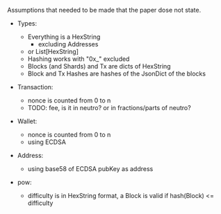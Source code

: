 Assumptions that needed to be made that the paper dose not state.
- Types:
	- Everything is a HexString
		- excluding Addresses
	- or List[HexString]
	- Hashing works with "0x_" excluded
	- Blocks (and Shards) and Tx are dicts of HexString
	- Block and Tx Hashes are hashes of the JsonDict of the blocks

- Transaction:
	- nonce is counted from 0 to n
	- TODO: fee, is it in neutro? or in fractions/parts of neutro?

- Wallet:
	- nonce is counted from 0 to n
	- using ECDSA 

- Address:
	- using base58 of ECDSA pubKey as address

- pow:
	- difficulty is in HexString format, a Block is valid if hash(Block) <= difficulty